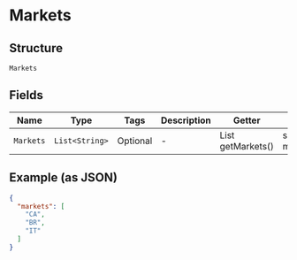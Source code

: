 
# Markets

## Structure

`Markets`

## Fields

| Name | Type | Tags | Description | Getter | Setter |
|  --- | --- | --- | --- | --- | --- |
| `Markets` | `List<String>` | Optional | - | List<String> getMarkets() | setMarkets(List<String> markets) |

## Example (as JSON)

```json
{
  "markets": [
    "CA",
    "BR",
    "IT"
  ]
}
```


